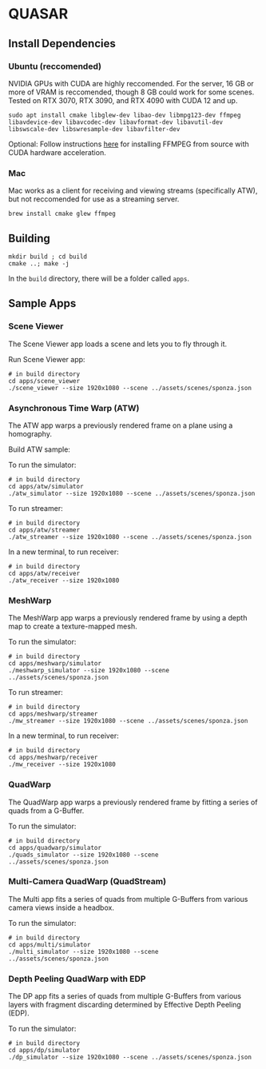 # QUASAR

## Install Dependencies

### Ubuntu (reccomended)

NVIDIA GPUs with CUDA are highly reccomended. For the server, 16 GB or more of VRAM is reccomended, though 8 GB could work for some scenes. Tested on RTX 3070, RTX 3090, and RTX 4090 with CUDA 12 and up.

```
sudo apt install cmake libglew-dev libao-dev libmpg123-dev ffmpeg libavdevice-dev libavcodec-dev libavformat-dev libavutil-dev libswscale-dev libswresample-dev libavfilter-dev
```

Optional: Follow instructions [here](https://docs.nvidia.com/video-technologies/video-codec-sdk/12.0/ffmpeg-with-nvidia-gpu/index.html) for installing FFMPEG from source with CUDA hardware acceleration.

### Mac

Mac works as a client for receiving and viewing streams (specifically ATW), but not reccomended for use as a streaming server.

```
brew install cmake glew ffmpeg
```

## Building
```
mkdir build ; cd build
cmake ..; make -j
```

In the `build` directory, there will be a folder called `apps`.

## Sample Apps

### Scene Viewer

The Scene Viewer app loads a scene and lets you to fly through it.

Run Scene Viewer app:
```
# in build directory
cd apps/scene_viewer
./scene_viewer --size 1920x1080 --scene ../assets/scenes/sponza.json
```

### Asynchronous Time Warp (ATW)

The ATW app warps a previously rendered frame on a plane using a homography.

Build ATW sample:

To run the simulator:
```
# in build directory
cd apps/atw/simulator
./atw_simulator --size 1920x1080 --scene ../assets/scenes/sponza.json
```

To run streamer:
```
# in build directory
cd apps/atw/streamer
./atw_streamer --size 1920x1080 --scene ../assets/scenes/sponza.json
```

In a new terminal, to run receiver:
```
# in build directory
cd apps/atw/receiver
./atw_receiver --size 1920x1080
```

### MeshWarp

The MeshWarp app warps a previously rendered frame by using a depth map to create a texture-mapped mesh.

To run the simulator:
```
# in build directory
cd apps/meshwarp/simulator
./meshwarp_simulator --size 1920x1080 --scene ../assets/scenes/sponza.json
```

To run streamer:
```
# in build directory
cd apps/meshwarp/streamer
./mw_streamer --size 1920x1080 --scene ../assets/scenes/sponza.json
```

In a new terminal, to run receiver:
```
# in build directory
cd apps/meshwarp/receiver
./mw_receiver --size 1920x1080
```

### QuadWarp

The QuadWarp app warps a previously rendered frame by fitting a series of quads from a G-Buffer.

To run the simulator:
```
# in build directory
cd apps/quadwarp/simulator
./quads_simulator --size 1920x1080 --scene ../assets/scenes/sponza.json
```

### Multi-Camera QuadWarp (QuadStream)

The Multi app fits a series of quads from multiple G-Buffers from various camera views inside a headbox.

To run the simulator:
```
# in build directory
cd apps/multi/simulator
./multi_simulator --size 1920x1080 --scene ../assets/scenes/sponza.json
```

### Depth Peeling QuadWarp with EDP

The DP app fits a series of quads from multiple G-Buffers from various layers with fragment discarding determined by Effective Depth Peeling (EDP).

To run the simulator:
```
# in build directory
cd apps/dp/simulator
./dp_simulator --size 1920x1080 --scene ../assets/scenes/sponza.json
```
